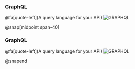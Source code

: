 ### GraphQL
@fa[quote-left](A query language for your API)
![GRAPHQL](assets/img/graphql.png)

@snap[midpoint span-40]

### GraphQL
@fa[quote-left](A query language for your API)
![GRAPHQL](assets/img/graphql.png)

@snapend
